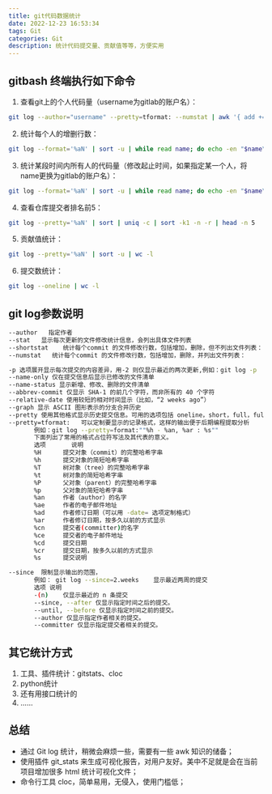 ```yaml
---
title: git代码数据统计
date: 2022-12-23 16:53:34
tags: Git
categories: Git
description: 统计代码提交量、贡献值等等，方便实用
---
```

## gitbash 终端执行如下命令

1. 查看git上的个人代码量（username为gitlab的账户名）：
```bash
git log --author="username" --pretty=tformat: --numstat | awk '{ add += $1; subs += $2; loc += $1 - $2 } END { printf "added lines: %s, removed lines: %s, total lines: %s\n", add, subs, loc }' -
```

2. 统计每个人的增删行数：
```bash
git log --format='%aN' | sort -u | while read name; do echo -en "$name\t"; git log --author="$name" --pretty=tformat: --numstat | awk '{ add += $1; subs += $2; loc += $1 - $2 } END { printf "added lines: %s, removed lines: %s, total lines: %s\n", add, subs, loc }' -; done
```

3. 统计某段时间内所有人的代码量（修改起止时间，如果指定某一个人，将name更换为gitlab的账户名）：
```bash
git log --format='%aN' | sort -u | while read name; do echo -en "$name\t"; git log --author="$name" --pretty=tformat: --since ==2021–10-01 --until=2021-10-30 --numstat | awk '{ add += $1; subs += $2; loc += $1 - $2 } END { printf "added lines: %s, removed lines: %s, total lines: %s\n", add, subs, loc }' -; done
```

4. 查看仓库提交者排名前5：
```bash
git log --pretty='%aN' | sort | uniq -c | sort -k1 -n -r | head -n 5
```

5. 贡献值统计：
```bash
git log --pretty='%aN' | sort -u | wc -l
```

6. 提交数统计：
```bash
git log --oneline | wc -l
```

## git log参数说明
```bash
--author   指定作者
--stat   显示每次更新的文件修改统计信息，会列出具体文件列表
--shortstat    统计每个commit 的文件修改行数，包括增加，删除，但不列出文件列表：
--numstat   统计每个commit 的文件修改行数，包括增加，删除，并列出文件列表：

-p 选项展开显示每次提交的内容差异，用-2 则仅显示最近的两次更新,例如：git log -p  -2
--name-only 仅在提交信息后显示已修改的文件清单
--name-status 显示新增、修改、删除的文件清单
--abbrev-commit 仅显示 SHA-1 的前几个字符，而非所有的 40 个字符
--relative-date 使用较短的相对时间显示（比如，“2 weeks ago”）
--graph 显示 ASCII 图形表示的分支合并历史
--pretty 使用其他格式显示历史提交信息。可用的选项包括 oneline，short，full，fuller 和 format（后跟指定格式）,例如： git log --pretty=oneline ; git log --pretty=short ; git log --pretty=full ; git log --pretty=fuller
--pretty=tformat:   可以定制要显示的记录格式，这样的输出便于后期编程提取分析
       例如：git log --pretty=format:""%h - %an, %ar : %s""
       下面列出了常用的格式占位符写法及其代表的意义。
       选项       说明
       %H      提交对象（commit）的完整哈希字串
       %h      提交对象的简短哈希字串
       %T      树对象（tree）的完整哈希字串
       %t      树对象的简短哈希字串
       %P      父对象（parent）的完整哈希字串
       %p      父对象的简短哈希字串
       %an     作者（author）的名字
       %ae     作者的电子邮件地址
       %ad     作者修订日期（可以用 -date= 选项定制格式）
       %ar     作者修订日期，按多久以前的方式显示
       %cn     提交者(committer)的名字
       %ce     提交者的电子邮件地址
       %cd     提交日期
       %cr     提交日期，按多久以前的方式显示
       %s      提交说明

--since  限制显示输出的范围，
       例如： git log --since=2.weeks    显示最近两周的提交
       选项 说明
       -(n)    仅显示最近的 n 条提交
       --since, --after 仅显示指定时间之后的提交。
       --until, --before 仅显示指定时间之前的提交。
       --author 仅显示指定作者相关的提交。
       --committer 仅显示指定提交者相关的提交。
```

## 其它统计方式

1. 工具、插件统计：gitstats、cloc
2. python统计
3. 还有用接口统计的
4. ……

## 总结

- 通过 Git log 统计，稍微会麻烦一些，需要有一些 awk 知识的储备；
- 使用插件 git_stats 来生成可视化报告，对用户友好。美中不足就是会在当前项目增加很多 html 统计可视化文件；
- 命令行工具 cloc，简单易用，无侵入，使用门槛低；